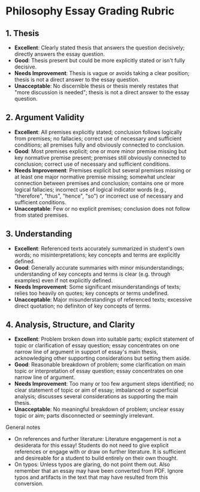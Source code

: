 # Philosophy Essay Grading Rubric

## 1. Thesis
- **Excellent**: Clearly stated thesis that answers the question decisively; directly answers the essay question.
- **Good**: Thesis present but could be more explicitly stated or isn't fully decisive.
- **Needs Improvement**: Thesis is vague or avoids taking a clear position; thesis is not a direct answer to the essay question.
- **Unacceptable**: No discernible thesis or thesis merely restates that "more discussion is needed"; thesis is not a direct answer to the essay question.

## 2. Argument Validity
- **Excellent**: All premises explicitly stated; conclusion follows logically from premises; no fallacies; correct use of necessary and sufficient conditions; all premises fully and obviously connected to conclusion.
- **Good**: Most premises explicit; one or more minor premise missing but key normative premise present; premises still obviously connected to conclusion; correct use of necessary and sufficient conditions.
- **Needs Improvement**: Premises explicit but several premises missing or at least one major normative premise missing; somewhat unclear connection between premises and conclusion; contains one or more logical fallacies; incorrect use of logical indicator words (e.g., "therefore", "thus", "hence", "so") or incorrect use of necessary and sufficient conditions.
- **Unacceptable**: Few or no explicit premises; conclusion does not follow from stated premises.

## 3. Understanding 
- **Excellent**: Referenced texts accurately summarized in student's own words; no misinterpretations; key concepts and terms are explicitly defined.
- **Good**: Generally accurate summaries with minor misunderstandings; understanding of key concepts and terms is clear (e.g. through examples) even if not explicitly defined.
- **Needs Improvement**: Some significant misunderstandings of texts; relies too heavily on quotes; key concepts or terms undefined.
- **Unacceptable**: Major misunderstandings of referenced texts; excessive direct quotation; no definiton of key concepts of terms.

## 4. Analysis, Structure, and Clarity
- **Excellent**: Problem broken down into suitable parts; explicit statement of topic or clarification of essay question; essay concentrates on one narrow line of argument in support of essay's main thesis, acknowledging other supporting considerations but setting them aside.
- **Good**: Reasonable breakdown of problem; some clarification on main topic or interpretation of essay question; essay concentrates on one narrow line of argument.
- **Needs Improvement**: Too many or too few argument steps identified; no clear statement of topic or aim of essay; imbalanced or superficial analysis; discusses several considerations as supporting the main thesis.
- **Unacceptable**: No meaningful breakdown of problem; unclear essay topic or aim; parts disconnected or seemingly irrelevant.


General notes
- On references and further literature: Literature engagement is not a desiderata for this essay! Students do not need to give explicit references or engage with or draw on further literature. It is sufficient and desireable for a student to build entirely on their own thought.
- On typos: Unless typos are glaring, do not point them out. Also remember that an essay may have been converted from PDF. Ignore typos and artifacts in the text that may have resulted from this conversion. 